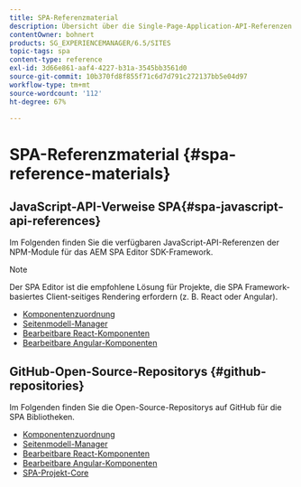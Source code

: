 ```yaml
---
title: SPA-Referenzmaterial
description: Übersicht über die Single-Page-Application-API-Referenzen und Quell-Code-Repositorys
contentOwner: bohnert
products: SG_EXPERIENCEMANAGER/6.5/SITES
topic-tags: spa
content-type: reference
exl-id: 3d66e861-aaf4-4227-b31a-3545bb3561d0
source-git-commit: 10b370fd8f855f71c6d7d791c272137bb5e04d97
workflow-type: tm+mt
source-wordcount: '112'
ht-degree: 67%

---
```


# SPA-Referenzmaterial {#spa-reference-materials}

## JavaScript-API-Verweise SPA{#spa-javascript-api-references}

Im Folgenden finden Sie die verfügbaren JavaScript-API-Referenzen der NPM-Module für das AEM SPA Editor SDK-Framework.

>[!NOTE]
>
>Der SPA Editor ist die empfohlene Lösung für Projekte, die SPA Framework-basiertes Client-seitiges Rendering erfordern (z. B. React oder Angular).

* [Komponentenzuordnung](https://www.npmjs.com/package/@adobe/aem-spa-component-mapping)
* [Seitenmodell-Manager](https://www.npmjs.com/package/@adobe/aem-spa-model-manager)
* [Bearbeitbare React-Komponenten](https://www.npmjs.com/package/@adobe/aem-react-editable-components)
* [Bearbeitbare Angular-Komponenten](https://www.npmjs.com/package/@adobe/aem-angular-editable-components)

## GitHub-Open-Source-Repositorys {#github-repositories}

Im Folgenden finden Sie die Open-Source-Repositorys auf GitHub für die SPA Bibliotheken.

* [Komponentenzuordnung](https://github.com/adobe/aem-spa-component-mapping)
* [Seitenmodell-Manager](https://github.com/adobe/aem-spa-page-model-manager)
* [Bearbeitbare React-Komponenten](https://github.com/adobe/aem-react-editable-components)
* [Bearbeitbare Angular-Komponenten](https://github.com/adobe/aem-angular-editable-components)
* [SPA-Projekt-Core](https://github.com/adobe/aem-spa-project-core)
